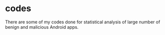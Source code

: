 # codes
There are some of my codes done for statistical analysis of large number of benign and malicious Android apps.
